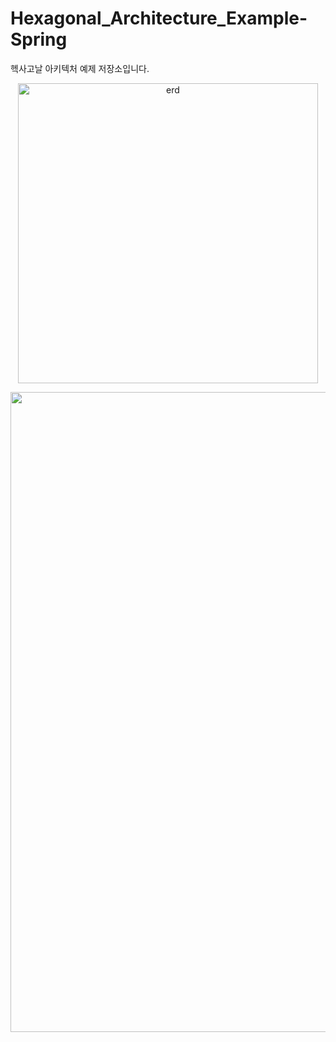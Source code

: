 # Hexagonal_Architecture_Example-Spring
헥사고날 아키텍처 예제 저장소입니다.

<p align="center">
  <img width="480" alt="erd" src="https://github.com/49EHyeon42/Hexagonal_Architecture_Example-Spring/assets/78364654/9912aaff-5bf4-463e-888f-f1019924ef03">
</p>

<p align="center">
  <img width="1024" alt="erd" src="https://github.com/49EHyeon42/Hexagonal_Architecture_Example-Spring/assets/78364654/9fa3c318-41e4-463d-8400-f98790ec9256">
</p>
